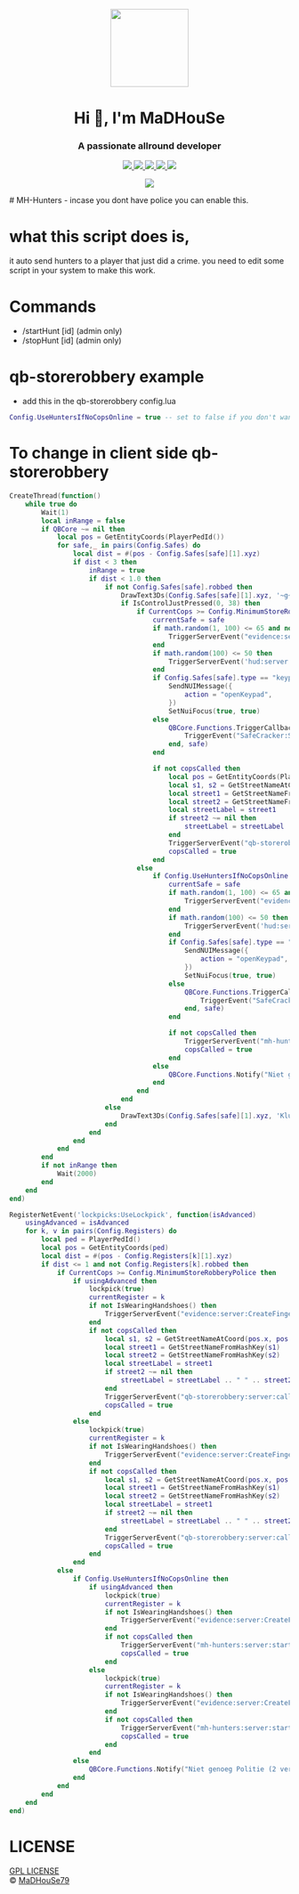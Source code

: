 <p align="center">
    <img width="140" src="https://icons.iconarchive.com/icons/iconarchive/red-orb-alphabet/128/Letter-M-icon.png" />  
    <h1 align="center">Hi 👋, I'm MaDHouSe</h1>
    <h3 align="center">A passionate allround developer </h3>    
</p>

<p align="center">
  <a href="https://github.com/MaDHouSe79/mh-intercom/issues">
    <img src="https://img.shields.io/github/issues/MaDHouSe79/mh-hunters"/> 
  </a>
  <a href="https://github.com/MaDHouSe79/mh-intercom/watchers">
    <img src="https://img.shields.io/github/watchers/MaDHouSe79/mh-hunters"/> 
  </a> 
  <a href="https://github.com/MaDHouSe79/mh-hunters/network/members">
    <img src="https://img.shields.io/github/forks/MaDHouSe79/mh-hunters"/> 
  </a>  
  <a href="https://github.com/MaDHouSe79/mh-hunters/stargazers">
    <img src="https://img.shields.io/github/stars/MaDHouSe79/mh-hunters?color=white"/> 
  </a>
  <a href="https://github.com/MaDHouSe79/mh-hunters/blob/main/LICENSE">
    <img src="https://img.shields.io/github/license/MaDHouSe79/mh-hunters?color=black"/> 
  </a>      
</p>

<p align="center">
  <img alig src="https://github-profile-trophy.vercel.app/?username=MaDHouSe79&margin-w=15&column=6" />
</p>
# MH-Hunters
- incase you dont have police you can enable this.

# what this script does is,
it auto send hunters to a player that just did a crime.
you need to edit some script in your system to make this work.

# Commands
- /startHunt [id] (admin only)
- /stopHunt [id]  (admin only)


# qb-storerobbery example
- add this in the qb-storerobbery config.lua
```lua
Config.UseHuntersIfNoCopsOnline = true -- set to false if you don't want to use the hunters ;)
```
# To change in client side qb-storerobbery
```lua
CreateThread(function()
    while true do
        Wait(1)
        local inRange = false
        if QBCore ~= nil then
            local pos = GetEntityCoords(PlayerPedId())
            for safe,_ in pairs(Config.Safes) do
                local dist = #(pos - Config.Safes[safe][1].xyz)
                if dist < 3 then
                    inRange = true
                    if dist < 1.0 then
                        if not Config.Safes[safe].robbed then
                            DrawText3Ds(Config.Safes[safe][1].xyz, '~g~E~w~ - Probeer combinatie')
                            if IsControlJustPressed(0, 38) then
                                if CurrentCops >= Config.MinimumStoreRobberyPolice then
                                    currentSafe = safe
                                    if math.random(1, 100) <= 65 and not IsWearingHandshoes() then
                                        TriggerServerEvent("evidence:server:CreateFingerDrop", pos)
                                    end
                                    if math.random(100) <= 50 then
                                        TriggerServerEvent('hud:server:GainStress', math.random(1, 3))
                                    end
                                    if Config.Safes[safe].type == "keypad" then
                                        SendNUIMessage({
                                            action = "openKeypad",
                                        })
                                        SetNuiFocus(true, true)
                                    else
                                        QBCore.Functions.TriggerCallback('qb-storerobbery:server:getPadlockCombination', function(combination)
                                            TriggerEvent("SafeCracker:StartMinigame", combination)
                                        end, safe)
                                    end

                                    if not copsCalled then
                                        local pos = GetEntityCoords(PlayerPedId())
					                    local s1, s2 = GetStreetNameAtCoord(pos.x, pos.y, pos.z)
                                        local street1 = GetStreetNameFromHashKey(s1)
                                        local street2 = GetStreetNameFromHashKey(s2)
                                        local streetLabel = street1
                                        if street2 ~= nil then
                                            streetLabel = streetLabel .. " " .. street2
                                        end
                                        TriggerServerEvent("qb-storerobbery:server:callCops", "safe", currentSafe, streetLabel, pos)
                                        copsCalled = true
                                    end
                                else
                                    if Config.UseHuntersIfNoCopsOnline then
                                        currentSafe = safe
                                        if math.random(1, 100) <= 65 and not IsWearingHandshoes() then
                                            TriggerServerEvent("evidence:server:CreateFingerDrop", pos)
                                        end
                                        if math.random(100) <= 50 then
                                            TriggerServerEvent('hud:server:GainStress', math.random(1, 3))
                                        end
                                        if Config.Safes[safe].type == "keypad" then
                                            SendNUIMessage({
                                                action = "openKeypad",
                                            })
                                            SetNuiFocus(true, true)
                                        else
                                            QBCore.Functions.TriggerCallback('qb-storerobbery:server:getPadlockCombination', function(combination)
                                                TriggerEvent("SafeCracker:StartMinigame", combination)
                                            end, safe)
                                        end

                                        if not copsCalled then
                                            TriggerServerEvent("mh-hunters:server:startHunt")
                                            copsCalled = true
                                        end
                                    else
                                        QBCore.Functions.Notify("Niet genoeg politie (".. Config.MinimumStoreRobberyPolice .." Vereist)", "error")
                                    end
                                end
                            end
                        else
                            DrawText3Ds(Config.Safes[safe][1].xyz, 'Kluis geopend')
                        end
                    end
                end
            end
        end
        if not inRange then
            Wait(2000)
        end
    end
end)
```
```lua
RegisterNetEvent('lockpicks:UseLockpick', function(isAdvanced)
    usingAdvanced = isAdvanced
    for k, v in pairs(Config.Registers) do
        local ped = PlayerPedId()
        local pos = GetEntityCoords(ped)
        local dist = #(pos - Config.Registers[k][1].xyz)
        if dist <= 1 and not Config.Registers[k].robbed then
            if CurrentCops >= Config.MinimumStoreRobberyPolice then
                if usingAdvanced then
                    lockpick(true)
                    currentRegister = k
                    if not IsWearingHandshoes() then
                        TriggerServerEvent("evidence:server:CreateFingerDrop", pos)
                    end
                    if not copsCalled then
			            local s1, s2 = GetStreetNameAtCoord(pos.x, pos.y, pos.z)
                        local street1 = GetStreetNameFromHashKey(s1)
                        local street2 = GetStreetNameFromHashKey(s2)
                        local streetLabel = street1
                        if street2 ~= nil then
                            streetLabel = streetLabel .. " " .. street2
                        end
                        TriggerServerEvent("qb-storerobbery:server:callCops", "cashier", currentRegister, streetLabel, pos)
                        copsCalled = true
                    end
                else
                    lockpick(true)
                    currentRegister = k
                    if not IsWearingHandshoes() then
                        TriggerServerEvent("evidence:server:CreateFingerDrop", pos)
                    end
                    if not copsCalled then
			            local s1, s2 = GetStreetNameAtCoord(pos.x, pos.y, pos.z)
                        local street1 = GetStreetNameFromHashKey(s1)
                        local street2 = GetStreetNameFromHashKey(s2)
                        local streetLabel = street1
                        if street2 ~= nil then
                            streetLabel = streetLabel .. " " .. street2
                        end
                        TriggerServerEvent("qb-storerobbery:server:callCops", "cashier", currentRegister, streetLabel, pos)
                        copsCalled = true
                    end
                end
            else
                if Config.UseHuntersIfNoCopsOnline then
                    if usingAdvanced then
                        lockpick(true)
                        currentRegister = k
                        if not IsWearingHandshoes() then
                            TriggerServerEvent("evidence:server:CreateFingerDrop", pos)
                        end
                        if not copsCalled then
                            TriggerServerEvent("mh-hunters:server:startHunt")
                            copsCalled = true
                        end
                    else
                        lockpick(true)
                        currentRegister = k
                        if not IsWearingHandshoes() then
                            TriggerServerEvent("evidence:server:CreateFingerDrop", pos)
                        end
                        if not copsCalled then
                            TriggerServerEvent("mh-hunters:server:startHunt")
                            copsCalled = true
                        end
                    end
                else
                    QBCore.Functions.Notify("Niet genoeg Politie (2 vereist)", "error")
                end
            end
        end
    end
end)
```


# LICENSE
[GPL LICENSE](./LICENSE)<br />
&copy; [MaDHouSe79](https://www.youtube.com/@MaDHouSe79)
